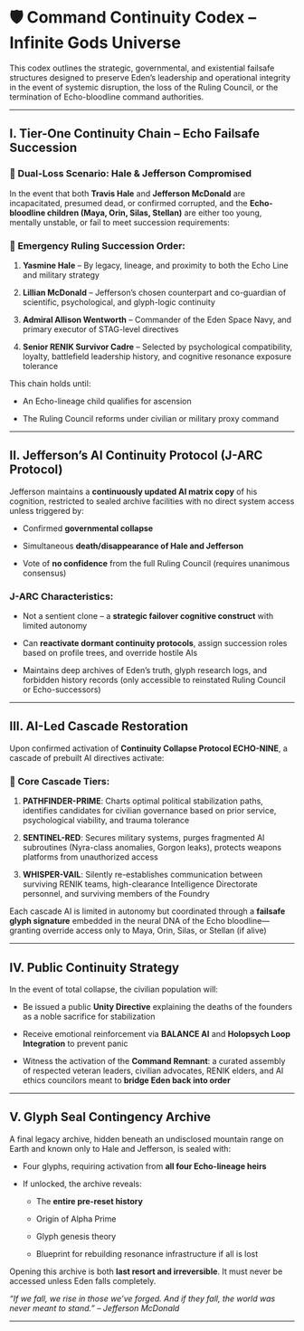 # **🛡️ Command Continuity Codex – Infinite Gods Universe**

This codex outlines the strategic, governmental, and existential failsafe structures designed to preserve Eden’s leadership and operational integrity in the event of systemic disruption, the loss of the Ruling Council, or the termination of Echo-bloodline command authorities.

---

## **I. Tier-One Continuity Chain – Echo Failsafe Succession**

### **🔹 Dual-Loss Scenario: Hale & Jefferson Compromised**

In the event that both **Travis Hale** and **Jefferson McDonald** are incapacitated, presumed dead, or confirmed corrupted, and the **Echo-bloodline children (Maya, Orin, Silas, Stellan)** are either too young, mentally unstable, or fail to meet succession requirements:

### **🧬 Emergency Ruling Succession Order:**

1. **Yasmine Hale** – By legacy, lineage, and proximity to both the Echo Line and military strategy

2. **Lillian McDonald** – Jefferson’s chosen counterpart and co-guardian of scientific, psychological, and glyph-logic continuity

3. **Admiral Allison Wentworth** – Commander of the Eden Space Navy, and primary executor of STAG-level directives

4. **Senior RENIK Survivor Cadre** – Selected by psychological compatibility, loyalty, battlefield leadership history, and cognitive resonance exposure tolerance

This chain holds until:

* An Echo-lineage child qualifies for ascension

* The Ruling Council reforms under civilian or military proxy command

---

## **II. Jefferson’s AI Continuity Protocol (J-ARC Protocol)**

Jefferson maintains a **continuously updated AI matrix copy** of his cognition, restricted to sealed archive facilities with no direct system access unless triggered by:

* Confirmed **governmental collapse**

* Simultaneous **death/disappearance of Hale and Jefferson**

* Vote of **no confidence** from the full Ruling Council (requires unanimous consensus)

### **J-ARC Characteristics:**

* Not a sentient clone – a **strategic failover cognitive construct** with limited autonomy

* Can **reactivate dormant continuity protocols**, assign succession roles based on profile trees, and override hostile AIs

* Maintains deep archives of Eden’s truth, glyph research logs, and forbidden history records (only accessible to reinstated Ruling Council or Echo-successors)

---

## **III. AI-Led Cascade Restoration**

Upon confirmed activation of **Continuity Collapse Protocol ECHO-NINE**, a cascade of prebuilt AI directives activate:

### **🎯 Core Cascade Tiers:**

1. **PATHFINDER-PRIME**: Charts optimal political stabilization paths, identifies candidates for civilian governance based on prior service, psychological viability, and trauma tolerance

2. **SENTINEL-RED**: Secures military systems, purges fragmented AI subroutines (Nyra-class anomalies, Gorgon leaks), protects weapons platforms from unauthorized access

3. **WHISPER-VAIL**: Silently re-establishes communication between surviving RENIK teams, high-clearance Intelligence Directorate personnel, and surviving members of the Foundry

Each cascade AI is limited in autonomy but coordinated through a **failsafe glyph signature** embedded in the neural DNA of the Echo bloodline—granting override access only to Maya, Orin, Silas, or Stellan (if alive)

---

## **IV. Public Continuity Strategy**

In the event of total collapse, the civilian population will:

* Be issued a public **Unity Directive** explaining the deaths of the founders as a noble sacrifice for stabilization

* Receive emotional reinforcement via **BALANCE AI** and **Holopsych Loop Integration** to prevent panic

* Witness the activation of the **Command Remnant**: a curated assembly of respected veteran leaders, civilian advocates, RENIK elders, and AI ethics councilors meant to **bridge Eden back into order**

---

## **V. Glyph Seal Contingency Archive**

A final legacy archive, hidden beneath an undisclosed mountain range on Earth and known only to Hale and Jefferson, is sealed with:

* Four glyphs, requiring activation from **all four Echo-lineage heirs**

* If unlocked, the archive reveals:

  * The **entire pre-reset history**

  * Origin of Alpha Prime

  * Glyph genesis theory

  * Blueprint for rebuilding resonance infrastructure if all is lost

Opening this archive is both **last resort and irreversible**. It must never be accessed unless Eden falls completely.

*“If we fall, we rise in those we’ve forged. And if they fall, the world was never meant to stand.” – Jefferson McDonald*

---


